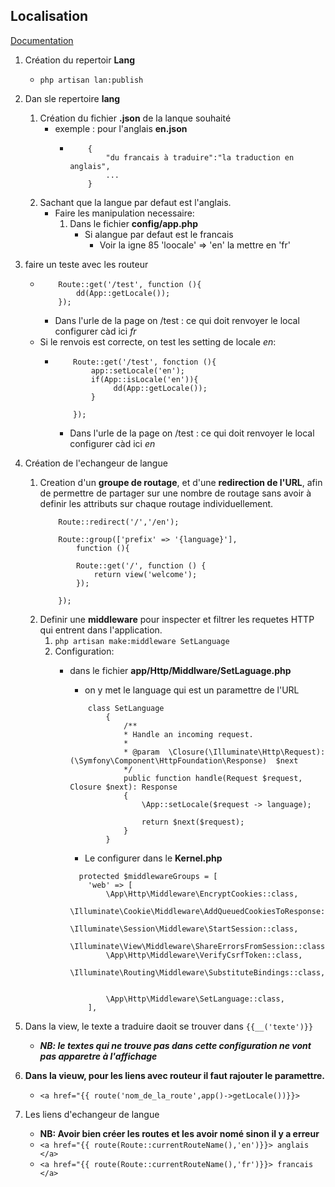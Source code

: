 ## Localisation 

[Documentation](https://laravel.com/docs/10.x/localization)

1. Création du repertoir **Lang**
    - `php artisan lan:publish`
2. Dan sle repertoire **lang**
    1. Création du fichier **.json** de la lanque souhaité 
        - exemple : pour l'anglais **en.json**
            -   ```
                    {
                        "du francais à traduire":"la traduction en anglais",
                        ...
                    }
                ```
    2. Sachant que la langue par defaut est l'anglais.
        - Faire les manipulation necessaire: 
            1. Dans le fichier **config/app.php** 
                - Si alangue par defaut est le francais 
                    - Voir la igne 85 'loocale' => 'en' la mettre en 'fr'
3. faire un teste avec les routeur 
    -   ```
            Route::get('/test', function (){
                dd(App::getLocale());
            });
        ```
        - Dans l'urle de la page on /test : ce qui doit renvoyer le local configurer càd ici *fr*
    - Si le renvois est correcte, on test les setting de locale *en*:
        -   ```
                Route::get('/test', fonction (){
                    app::setLocale('en');
                    if(App::isLocale('en')){
                         dd(App::getLocale());
                    }
                   
                }); 
            ```
            - Dans l'urle de la page on /test : ce qui doit renvoyer le local configurer càd ici *en*
 
4. Création de l'echangeur de langue
    1. Creation d'un **groupe de routage**, et d'une **redirection de l'URL**, afin de permettre de partager sur une nombre de routage sans avoir à definir les attributs sur chaque routage individuellement. 
        ```
            Route::redirect('/','/en');

            Route::group(['prefix' => '{language}'],        
                function (){

                Route::get('/', function () {
                    return view('welcome');
                });

            });
        ```
    2. Definir une **middleware** pour inspecter et filtrer les requetes HTTP qui entrent dans l'application.
        1. `php artisan make:middleware SetLanguage`
        2. Configuration: 
            - dans le fichier **app/Http/Middlware/SetLaguage.php**
                - on y met le language qui est un paramettre de l'URL

                ```
                    class SetLanguage
                        {
                            /**
                            * Handle an incoming request.
                            *
                            * @param  \Closure(\Illuminate\Http\Request): (\Symfony\Component\HttpFoundation\Response)  $next
                            */
                            public function handle(Request $request, Closure $next): Response
                            {
                                \App::setLocale($request -> language);
                                
                                return $next($request);
                            }
                        }
                ```
                - Le configurer dans le **Kernel.php**
                ```
                  protected $middlewareGroups = [
                    'web' => [
                        \App\Http\Middleware\EncryptCookies::class,
                        \Illuminate\Cookie\Middleware\AddQueuedCookiesToResponse::class,
                        \Illuminate\Session\Middleware\StartSession::class,
                        \Illuminate\View\Middleware\ShareErrorsFromSession::class,
                        \App\Http\Middleware\VerifyCsrfToken::class,
                        \Illuminate\Routing\Middleware\SubstituteBindings::class,


                        \App\Http\Middleware\SetLanguage::class,
                    ],
                ```
5. Dans la view, le texte a traduire daoit se trouver dans `{{__('texte')}}`
    - ***NB: le textes qui ne trouve pas dans cette configuration ne vont pas apparetre à l'affichage***
6. **Dans la vieuw, pour les liens avec routeur il faut rajouter le paramettre.**
    - `<a href="{{ route('nom_de_la_route',app()->getLocale())}}>`

7. Les liens d'echangeur de langue
    - **NB: Avoir bien créer les routes et les avoir nomé sinon il y a erreur** 
    - `<a href="{{ route(Route::currentRouteName(),'en')}}> anglais </a>`
    - `<a href="{{ route(Route::currentRouteName(),'fr')}}> francais </a>`